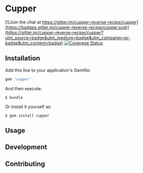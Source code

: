 # Cupper

[![Join the chat at https://gitter.im/cupper-reverse-recipe/cupper](https://badges.gitter.im/cupper-reverse-recipe/cupper.svg)](https://gitter.im/cupper-reverse-recipe/cupper?utm_source=badge&utm_medium=badge&utm_campaign=pr-badge&utm_content=badge) 
[![Coverage Status](https://coveralls.io/repos/github/cupper-reverse-recipe/cupper/badge.svg?branch=master)](https://coveralls.io/github/cupper-reverse-recipe/cupper?branch=master)

## Installation

Add this line to your application's Gemfile:

```ruby
gem 'cupper'
```

And then execute:

    $ bundle

Or install it yourself as:

    $ gem install cupper

## Usage


## Development


## Contributing


